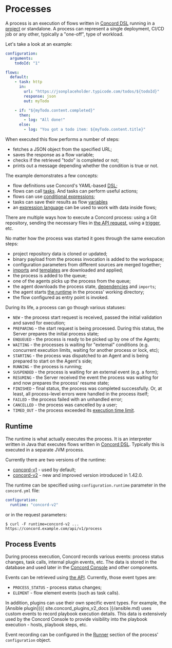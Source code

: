 # Processes

A process is an execution of flows written in [Concord DSL](../processes-v1/index.md#dsl)
running in a [project](../getting-started/projects.md) or standalone.
A process can represent a single deployment, CI/CD job or any other, typically
a "one-off", type of workload.

Let's take a look at an example:

```yaml
configuration:
  arguments:
    todoId: "1"

flows:
  default:
    - task: http
      in:
        url: "https://jsonplaceholder.typicode.com/todos/${todoId}"
        response: json
        out: myTodo

    - if: "${myTodo.content.completed}"
      then:
        - log: "All done!"
      else:
        - log: "You got a todo item: ${myTodo.content.title}"
```

When executed this flow performs a number of steps:
- fetches a JSON object from the specified URL;
- saves the response as a flow variable;
- checks if the retrieved "todo" is completed or not;
- prints out a message depending whether the condition is true or not. 

The example demonstrates a few concepts:
- flow definitions use Concord's YAML-based [DSL](../processes-v1/index.md#dsl);
- flows can call [tasks](../getting-started/tasks.md). And tasks can perform
useful actions;
- flows can use [conditional expressions](../processes-v1/flows.md#conditional-expressions);
- tasks can save their results as flow [variables](../processes-v1/flows.md#setting-variables)
- an [expression language](../processes-v1/flows.md#expressions) can be used to work
with data inside flows;

There are multiple ways how to execute a Concord process: using a Git
repository, sending the necessary files in [the API request](../api/process.md#start-a-process),
using a [trigger](../triggers/index.md), etc.

No matter how the process was started it goes through the same execution steps:

- project repository data is cloned or updated;
- binary payload from the process invocation is added to the workspace;
- configuration parameters from different sources are merged together;
- [imports](../processes-v2/imports.md) and [templates](../templates/index.md)
are downloaded and applied;
- the process is added to the queue;
- one of the agents picks up the process from the queue;
- the agent downloads the process state,
[dependencies](../processes-v2/configuration.md#dependencies) and `imports`;
- the agent starts [the runtime](#runtime) in the process' working directory;
- the flow configured as entry point is invoked.

During its life, a process can go though various statuses:

- `NEW` - the process start request is received, passed the initial validation
and saved for execution;
- `PREPARING` - the start request is being processed. During this status,
the Server prepares the initial process state;
- `ENQUEUED` - the process is ready to be picked up by one of the Agents;
- `WAITING` - the processes is waiting for "external" conditions 
(e.g. concurrent execution limits, waiting for another process or lock, etc);
- `STARTING` - the process was dispatched to an Agent and is being prepared to
start on the Agent's side;
- `RUNNING` - the process is running;
- `SUSPENDED` - the process is waiting for an external event (e.g. a form);
- `RESUMING` - the Server received the event the process was waiting for and
now prepares the process' resume state;
- `FINISHED` - final status, the process was completed successfully. Or, at
least, all process-level errors were handled in the process itself;
- `FAILED` - the process failed with an unhandled error;
- `CANCELLED` - the process was cancelled by a user;
- `TIMED_OUT` - the process exceeded its
[execution time limit](#process-timeout).

## Runtime

The runtime is what actually executes the process. It is an interpreter written
in Java that executes flows written in [Concord DSL](../processes-v1/index.md#dsl).
Typically this is executed in a separate JVM process.

Currently there are two versions of the runtime:
- [concord-v1](../processes-v1/index.md) - used by default;
- [concord-v2](../processes-v2/index.md) - new and improved version
introduced in 1.42.0.

The runtime can be specified using `configuration.runtime` parameter in
the `concord.yml` file:

```yaml
configuration:
  runtime: "concord-v2"
```

or in the request parameters:

```
$ curl -F runtime=concord-v2 ... https://concord.example.com/api/v1/process
```

## Process Events

During process execution, Concord records various events: process status
changes, task calls, internal plugin events, etc. The data is stored in the
database and used later in the [Concord Console](../console/index.md) and
other components.

Events can be retrieved using [the API](../api/process.md#list-events).
Currently, those event types are:

- `PROCESS_STATUS` - process status changes;
- `ELEMENT` - flow element events (such as task calls).

In addition, plugins can use their own specific event types. For example, the
[Ansible plugin]({{ site.concord_plugins_v2_docs }}/ansible.md) uses custom events to record playbook
execution details.  This data is extensively used by the Concord Console to
provide visibility into the playbook execution - hosts, playbook steps, etc.

Event recording can be configured in the [Runner](../processes-v1/configuration.md#runner)
section of the process' `configuration` object.
